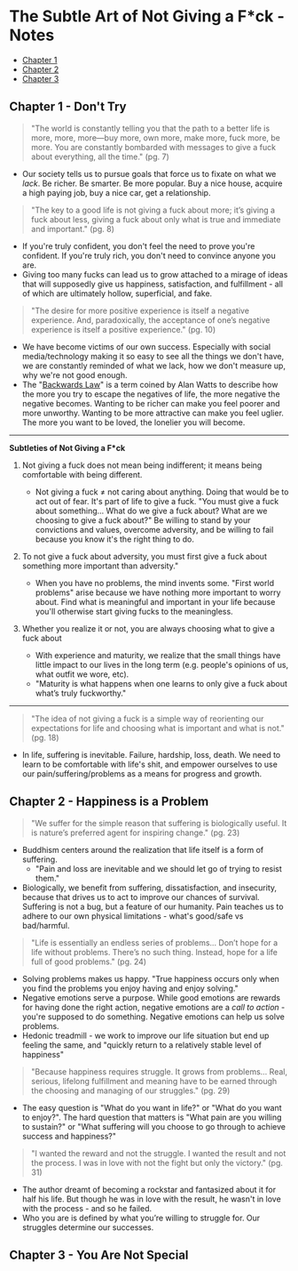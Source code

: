 



# The Subtle Art of Not Giving a F*ck - Notes

* [Chapter 1](#chapter-1---dont-try)
* [Chapter 2](#chapter-2---happiness-is-a-problem)
* [Chapter 3](#chapter-3---you-are-not-special)

## Chapter 1 - Don't Try
> "The world is constantly telling you that the path to a better life is more, more, more—buy more, own more, make more, fuck more, be more. You are constantly bombarded with messages to give a fuck about everything, all the time." (pg. 7)
* Our society tells us to pursue goals that force us to fixate on what we _lack_. Be richer. Be smarter. Be more popular. Buy a nice house, acquire a high paying job, buy a nice car, get a relationship.

> "The key to a good life is not giving a fuck about more; it’s giving a fuck about less, giving a fuck about only what is true and immediate and important." (pg. 8)
* If you're truly confident, you don't feel the need to prove you're confident. If you're truly rich, you don't need to convince anyone you are.
* Giving too many fucks can lead us to grow attached to a mirage of ideas that will supposedly give us happiness, satisfaction, and fulfillment - all of which are ultimately hollow, superficial, and fake.

> "The desire for more positive experience is itself a negative experience. And, paradoxically, the acceptance of one’s negative experience is itself a positive experience." (pg. 10)
* We have become victims of our own success. Especially with social media/technology making it so easy to see all the things we don't have, we are constantly reminded of what we lack, how we don't measure up, why we're not good enough.
* The "[Backwards Law](https://www.youtube.com/watch?v=hPhc9FU7ycI)" is a term coined by Alan Watts to describe how the more you try to escape the negatives of life, the more negative the negative becomes. Wanting to be richer can make you feel poorer and more unworthy. Wanting to be more attractive can make you feel uglier. The more you want to be loved, the lonelier you will become.
---
**Subtleties of Not Giving a F*ck**

1. Not giving a fuck does not mean being indifferent; it means being comfortable with being different.
	 - Not giving a fuck ≠ not caring about anything. Doing that would be to act out of fear. It's part of life to give a fuck. "You must give a fuck about something... What do we give a fuck about? What are we choosing to give a fuck about?" Be willing to stand by your convictions and values, overcome adversity, and be willing to fail because you know it's the right thing to do.

2. To not give a fuck about adversity, you must first give a fuck about something more important than adversity."
	 - When you have no problems, the mind invents some. "First world problems" arise because we have nothing more important to worry about. Find what is meaningful and important in your life because you'll otherwise start giving fucks to the meaningless.
3. Whether you realize it or not, you are always choosing what to give a fuck about
      - With experience and maturity, we realize that the small things have little impact to our lives in the long term (e.g. people's opinions of us, what outfit we wore, etc). 
      - "Maturity is what happens when one learns to only give a fuck about what’s truly fuckworthy."

---
> "The idea of not giving a fuck is a simple way of reorienting our expectations for life and choosing what is important and what is not." (pg. 18)
* In life, suffering is inevitable. Failure, hardship, loss, death. We need to learn to be comfortable with life's shit, and empower ourselves to use our pain/suffering/problems as a means for progress and growth.

## Chapter 2 - Happiness is a Problem
> "We suffer for the simple reason that suffering is biologically useful. It is nature’s preferred agent for inspiring change." (pg. 23)
* Buddhism centers around the realization that life itself is a form of suffering.
	* "Pain and loss are inevitable and we should let go of trying to resist them."
* Biologically, we benefit from suffering, dissatisfaction, and insecurity, because that drives us to act to improve our chances of survival. Suffering is not a bug, but a feature of our humanity. Pain teaches us to adhere to our own physical limitations - what's good/safe vs bad/harmful.
> "Life is essentially an endless series of problems... Don’t hope for a life without problems. There’s no such thing. Instead, hope for a life full of good problems." (pg. 24)
* Solving problems makes us happy. "True happiness occurs only when you find the problems you enjoy having and enjoy solving." 
* Negative emotions serve a purpose. While good emotions are rewards for having done the right action, negative emotions are a _call to action_ - you're supposed to do something. Negative emotions can help us solve problems.
* Hedonic treadmill - we work to improve our life situation but end up feeling the same, and "quickly return to a relatively stable level of happiness"
> "Because happiness requires struggle. It grows from problems... Real, serious, lifelong fulfillment and meaning have to be earned through the choosing and managing of our struggles." (pg. 29)
* The easy question is "What do you want in life?" or "What do you want to enjoy?". The hard question that matters is "What pain are you willing to sustain?" or "What suffering will you choose to go through to achieve success and happiness?"
> "I wanted the reward and not the struggle. I wanted the result and not the process. I was in love with not the fight but only the victory." (pg. 31)
* The author dreamt of becoming a rockstar and fantasized about it for half his life. But though he was in love with the result, he wasn't in love with the process - and so he failed.
* Who you are is defined by what you’re willing to struggle for. Our struggles determine our successes.

## Chapter 3 - You Are Not Special